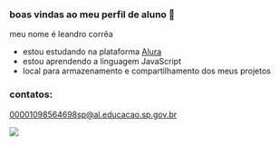### boas vindas ao meu perfil de aluno 🥇

meu nome é leandro corrêa

- estou estudando na plataforma [Alura](https://www.alura.com.br)
- estou aprendendo a linguagem JavaScript
- local para armazenamento e compartilhamento dos meus projetos

### contatos:

00001098564698sp@al.educacao.sp.gov.br

![](https://media1.tenor.com/m/qecVLNVVLkQAAAAC/kamen-rider-kuuga-kamen.gif)
